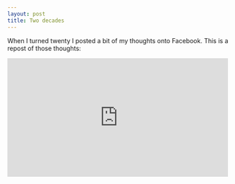 ```yaml
---
layout: post
title: Two decades
---
```


When I turned twenty I posted a bit of my thoughts onto Facebook. This is a repost of those thoughts:


<iframe src="https://www.facebook.com/plugins/post.php?href=https%3A%2F%2Fwww.facebook.com%2FK.Wade.Cooper%2Fposts%2F10207583880186108&width=500" width="500" height="268" style="border:none;overflow:hidden" scrolling="no" frameborder="0" allowTransparency="true" allow="encrypted-media"></iframe>




